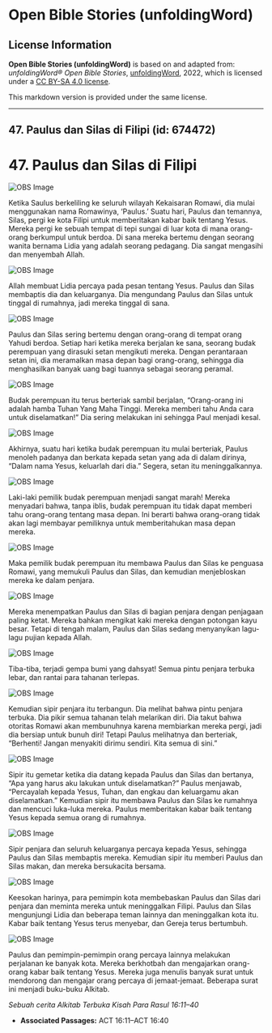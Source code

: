 # Open Bible Stories (unfoldingWord)

## License Information

**Open Bible Stories (unfoldingWord)** is based on and adapted from: _unfoldingWord® Open Bible Stories_, [unfoldingWord](https://unfoldingword.org/utw), 2022, which is licensed under a [CC BY-SA 4.0 license](https://creativecommons.org/licenses/by-sa/4.0/legalcode.en).

This markdown version is provided under the same license.



--------------------------------

## 47. Paulus dan Silas di Filipi (id: 674472)

47\. Paulus dan Silas di Filipi
===============================

![OBS Image](https://cdn.door43.org/obs/jpg/360px/obs-en-47-01.jpg)

Ketika Saulus berkeliling ke seluruh wilayah Kekaisaran Romawi, dia mulai menggunakan nama Romawinya, ‘Paulus.’ Suatu hari, Paulus dan temannya, Silas, pergi ke kota Filipi untuk memberitakan kabar baik tentang Yesus. Mereka pergi ke sebuah tempat di tepi sungai di luar kota di mana orang\-orang berkumpul untuk berdoa. Di sana mereka bertemu dengan seorang wanita bernama Lidia yang adalah seorang pedagang. Dia sangat mengasihi dan menyembah Allah.

![OBS Image](https://cdn.door43.org/obs/jpg/360px/obs-en-47-02.jpg)

Allah membuat Lidia percaya pada pesan tentang Yesus. Paulus dan Silas membaptis dia dan keluarganya. Dia mengundang Paulus dan Silas untuk tinggal di rumahnya, jadi mereka tinggal di sana.

![OBS Image](https://cdn.door43.org/obs/jpg/360px/obs-en-47-03.jpg)

Paulus dan Silas sering bertemu dengan orang\-orang di tempat orang Yahudi berdoa. Setiap hari ketika mereka berjalan ke sana, seorang budak perempuan yang dirasuki setan mengikuti mereka. Dengan perantaraan setan ini, dia meramalkan masa depan bagi orang\-orang, sehingga dia menghasilkan banyak uang bagi tuannya sebagai seorang peramal.

![OBS Image](https://cdn.door43.org/obs/jpg/360px/obs-en-47-04.jpg)

Budak perempuan itu terus berteriak sambil berjalan, “Orang\-orang ini adalah hamba Tuhan Yang Maha Tinggi. Mereka memberi tahu Anda cara untuk diselamatkan!” Dia sering melakukan ini sehingga Paul menjadi kesal.

![OBS Image](https://cdn.door43.org/obs/jpg/360px/obs-en-47-05.jpg)

Akhirnya, suatu hari ketika budak perempuan itu mulai berteriak, Paulus menoleh padanya dan berkata kepada setan yang ada di dalam dirinya, “Dalam nama Yesus, keluarlah dari dia.” Segera, setan itu meninggalkannya.

![OBS Image](https://cdn.door43.org/obs/jpg/360px/obs-en-47-06.jpg)

Laki\-laki pemilik budak perempuan menjadi sangat marah! Mereka menyadari bahwa, tanpa iblis, budak perempuan itu tidak dapat memberi tahu orang\-orang tentang masa depan. Ini berarti bahwa orang\-orang tidak akan lagi membayar pemiliknya untuk memberitahukan masa depan mereka.

![OBS Image](https://cdn.door43.org/obs/jpg/360px/obs-en-47-07.jpg)

Maka pemilik budak perempuan itu membawa Paulus dan Silas ke penguasa Romawi, yang memukuli Paulus dan Silas, dan kemudian menjebloskan mereka ke dalam penjara.

![OBS Image](https://cdn.door43.org/obs/jpg/360px/obs-en-47-08.jpg)

Mereka menempatkan Paulus dan Silas di bagian penjara dengan penjagaan paling ketat. Mereka bahkan mengikat kaki mereka dengan potongan kayu besar. Tetapi di tengah malam, Paulus dan Silas sedang menyanyikan lagu\-lagu pujian kepada Allah.

![OBS Image](https://cdn.door43.org/obs/jpg/360px/obs-en-47-09.jpg)

Tiba\-tiba, terjadi gempa bumi yang dahsyat! Semua pintu penjara terbuka lebar, dan rantai para tahanan terlepas.

![OBS Image](https://cdn.door43.org/obs/jpg/360px/obs-en-47-10.jpg)

Kemudian sipir penjara itu terbangun. Dia melihat bahwa pintu penjara terbuka. Dia pikir semua tahanan telah melarikan diri. Dia takut bahwa otoritas Romawi akan membunuhnya karena membiarkan mereka pergi, jadi dia bersiap untuk bunuh diri! Tetapi Paulus melihatnya dan berteriak, “Berhenti! Jangan menyakiti dirimu sendiri. Kita semua di sini.”

![OBS Image](https://cdn.door43.org/obs/jpg/360px/obs-en-47-11.jpg)

Sipir itu gemetar ketika dia datang kepada Paulus dan Silas dan bertanya, “Apa yang harus aku lakukan untuk diselamatkan?” Paulus menjawab, “Percayalah kepada Yesus, Tuhan, dan engkau dan keluargamu akan diselamatkan.” Kemudian sipir itu membawa Paulus dan Silas ke rumahnya dan mencuci luka\-luka mereka. Paulus memberitakan kabar baik tentang Yesus kepada semua orang di rumahnya.

![OBS Image](https://cdn.door43.org/obs/jpg/360px/obs-en-47-12.jpg)

Sipir penjara dan seluruh keluarganya percaya kepada Yesus, sehingga Paulus dan Silas membaptis mereka. Kemudian sipir itu memberi Paulus dan Silas makan, dan mereka bersukacita bersama.

![OBS Image](https://cdn.door43.org/obs/jpg/360px/obs-en-47-13.jpg)

Keesokan harinya, para pemimpin kota membebaskan Paulus dan Silas dari penjara dan meminta mereka untuk meninggalkan Filipi. Paulus dan Silas mengunjungi Lidia dan beberapa teman lainnya dan meninggalkan kota itu. Kabar baik tentang Yesus terus menyebar, dan Gereja terus bertumbuh.

![OBS Image](https://cdn.door43.org/obs/jpg/360px/obs-en-47-14.jpg)

Paulus dan pemimpin\-pemimpin orang percaya lainnya melakukan perjalanan ke banyak kota. Mereka berkhotbah dan mengajarkan orang\-orang kabar baik tentang Yesus. Mereka juga menulis banyak surat untuk mendorong dan mengajar orang percaya di jemaat\-jemaat. Beberapa surat ini menjadi buku\-buku Alkitab.

*Sebuah cerita Alkitab Terbuka Kisah Para Rasul 16:11–40*

* **Associated Passages:** ACT 16:11–ACT 16:40

